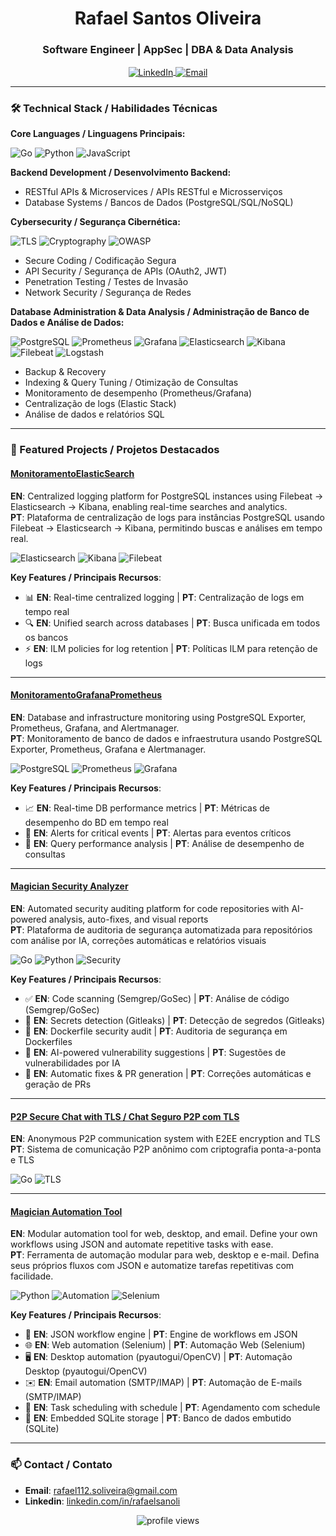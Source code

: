 <h1 align="center">Rafael Santos Oliveira</h1>
<h3 align="center">Software Engineer | AppSec | DBA & Data Analysis</h3>

<p align="center">
  <a href="https://www.linkedin.com/in/rafaelsanoli" target="blank">
    <img align="center" src="https://img.shields.io/badge/LinkedIn-0077B5?style=for-the-badge&logo=linkedin&logoColor=white" alt="LinkedIn"/>
  </a>
  <a href="mailto:rafael112.soliveira@gmail.com">
    <img align="center" src="https://img.shields.io/badge/Gmail-D14836?style=for-the-badge&logo=gmail&logoColor=white" alt="Email"/>
  </a>
</p>

---

### 🛠️ Technical Stack / Habilidades Técnicas

**Core Languages / Linguagens Principais:**
<p>
  <img src="https://img.shields.io/badge/Go-00ADD8?style=for-the-badge&logo=go&logoColor=white" alt="Go"/>
  <img src="https://img.shields.io/badge/Python-3776AB?style=for-the-badge&logo=python&logoColor=white" alt="Python"/>
  <img src="https://img.shields.io/badge/JavaScript-F7DF1E?style=for-the-badge&logo=javascript&logoColor=black" alt="JavaScript"/>
</p>

**Backend Development / Desenvolvimento Backend:**
- RESTful APIs & Microservices / APIs RESTful e Microsserviços
- Database Systems / Bancos de Dados (PostgreSQL/SQL/NoSQL)

**Cybersecurity / Segurança Cibernética:**
<p>
  <img src="https://img.shields.io/badge/TLS-3DDC84?style=for-the-badge&logo=letsencrypt&logoColor=white" alt="TLS"/>
  <img src="https://img.shields.io/badge/Cryptography-000000?style=for-the-badge&logo=keybase&logoColor=white" alt="Cryptography"/>
  <img src="https://img.shields.io/badge/OWASP-000000?style=for-the-badge&logo=owasp&logoColor=white" alt="OWASP"/>
</p>

- Secure Coding / Codificação Segura  
- API Security / Segurança de APIs (OAuth2, JWT)  
- Penetration Testing / Testes de Invasão  
- Network Security / Segurança de Redes  

**Database Administration & Data Analysis / Administração de Banco de Dados e Análise de Dados:**
<p>
  <img src="https://img.shields.io/badge/PostgreSQL-336791?style=for-the-badge&logo=postgresql&logoColor=white" alt="PostgreSQL"/>
  <img src="https://img.shields.io/badge/Prometheus-E6522C?style=for-the-badge&logo=prometheus&logoColor=white" alt="Prometheus"/>
  <img src="https://img.shields.io/badge/Grafana-F46800?style=for-the-badge&logo=grafana&logoColor=white" alt="Grafana"/>
  <img src="https://img.shields.io/badge/ElasticSearch-005571?style=for-the-badge&logo=elasticsearch&logoColor=white" alt="Elasticsearch"/>
  <img src="https://img.shields.io/badge/Kibana-005571?style=for-the-badge&logo=kibana&logoColor=white" alt="Kibana"/>
  <img src="https://img.shields.io/badge/Filebeat-005571?style=for-the-badge&logo=elastic&logoColor=white" alt="Filebeat"/>
  <img src="https://img.shields.io/badge/Logstash-005571?style=for-the-badge&logo=elastic&logoColor=white" alt="Logstash"/>
</p>

- Backup & Recovery  
- Indexing & Query Tuning / Otimização de Consultas  
- Monitoramento de desempenho (Prometheus/Grafana)  
- Centralização de logs (Elastic Stack)  
- Análise de dados e relatórios SQL  

---

### 🔭 Featured Projects / Projetos Destacados

#### [MonitoramentoElasticSearch](https://github.com/rafaelsanoli/MonitoramentoElasticSearch)
**EN**: Centralized logging platform for PostgreSQL instances using Filebeat → Elasticsearch → Kibana, enabling real-time searches and analytics.  
**PT**: Plataforma de centralização de logs para instâncias PostgreSQL usando Filebeat → Elasticsearch → Kibana, permitindo buscas e análises em tempo real.  

<p>
  <img src="https://img.shields.io/badge/ElasticSearch-005571?style=flat&logo=elasticsearch" alt="Elasticsearch"/>
  <img src="https://img.shields.io/badge/Kibana-005571?style=flat&logo=kibana" alt="Kibana"/>
  <img src="https://img.shields.io/badge/Filebeat-005571?style=flat&logo=elastic" alt="Filebeat"/>
</p>

**Key Features / Principais Recursos**:
- 📊 **EN**: Real-time centralized logging | **PT**: Centralização de logs em tempo real  
- 🔍 **EN**: Unified search across databases | **PT**: Busca unificada em todos os bancos  
- ⚡ **EN**: ILM policies for log retention | **PT**: Políticas ILM para retenção de logs  

---

#### [MonitoramentoGrafanaPrometheus](https://github.com/rafaelsanoli/MonitoramentoGrafanaPrometheus)
**EN**: Database and infrastructure monitoring using PostgreSQL Exporter, Prometheus, Grafana, and Alertmanager.  
**PT**: Monitoramento de banco de dados e infraestrutura usando PostgreSQL Exporter, Prometheus, Grafana e Alertmanager.  

<p>
  <img src="https://img.shields.io/badge/PostgreSQL-336791?style=flat&logo=postgresql" alt="PostgreSQL"/>
  <img src="https://img.shields.io/badge/Prometheus-E6522C?style=flat&logo=prometheus" alt="Prometheus"/>
  <img src="https://img.shields.io/badge/Grafana-F46800?style=flat&logo=grafana" alt="Grafana"/>
</p>

**Key Features / Principais Recursos**:
- 📈 **EN**: Real-time DB performance metrics | **PT**: Métricas de desempenho do BD em tempo real  
- 📢 **EN**: Alerts for critical events | **PT**: Alertas para eventos críticos  
- 🔎 **EN**: Query performance analysis | **PT**: Análise de desempenho de consultas  

---

#### [Magician Security Analyzer](https://github.com/rafaelsanoli/magician-security-analyzer)
**EN**: Automated security auditing platform for code repositories with AI-powered analysis, auto-fixes, and visual reports  
**PT**: Plataforma de auditoria de segurança automatizada para repositórios com análise por IA, correções automáticas e relatórios visuais  

<p>
  <img src="https://img.shields.io/badge/Go-00ADD8?style=flat&logo=go" alt="Go"/>
  <img src="https://img.shields.io/badge/Python-3776AB?style=flat&logo=python" alt="Python"/>
  <img src="https://img.shields.io/badge/Security-3DDC84?style=flat&logo=owasp" alt="Security"/>
</p>

**Key Features / Principais Recursos**:
- ✅ **EN**: Code scanning (Semgrep/GoSec) | **PT**: Análise de código (Semgrep/GoSec)  
- 🔐 **EN**: Secrets detection (Gitleaks) | **PT**: Detecção de segredos (Gitleaks)  
- 🐳 **EN**: Dockerfile security audit | **PT**: Auditoria de segurança em Dockerfiles  
- 🤖 **EN**: AI-powered vulnerability suggestions | **PT**: Sugestões de vulnerabilidades por IA  
- 🔧 **EN**: Automatic fixes & PR generation | **PT**: Correções automáticas e geração de PRs  

---

#### [P2P Secure Chat with TLS / Chat Seguro P2P com TLS](https://github.com/rafaelsanoli/magician)
**EN**: Anonymous P2P communication system with E2EE encryption and TLS  
**PT**: Sistema de comunicação P2P anônimo com criptografia ponta-a-ponta e TLS  

<p>
  <img src="https://img.shields.io/badge/Go-00ADD8?style=flat&logo=go" alt="Go"/>
  <img src="https://img.shields.io/badge/TLS-3DDC84?style=flat&logo=letsencrypt" alt="TLS"/>
</p>

---

#### [Magician Automation Tool](https://github.com/rafaelsanoli/magician-automation-tool)
**EN**: Modular automation tool for web, desktop, and email. Define your own workflows using JSON and automate repetitive tasks with ease.  
**PT**: Ferramenta de automação modular para web, desktop e e-mail. Defina seus próprios fluxos com JSON e automatize tarefas repetitivas com facilidade.

<p>
  <img src="https://img.shields.io/badge/Python-3776AB?style=flat&logo=python" alt="Python"/>
  <img src="https://img.shields.io/badge/Automation-00BFFF?style=flat" alt="Automation"/>
  <img src="https://img.shields.io/badge/Selenium-43B02A?style=flat&logo=selenium&logoColor=white" alt="Selenium"/>
</p>

**Key Features / Principais Recursos**:
- 🧠 **EN**: JSON workflow engine | **PT**: Engine de workflows em JSON  
- 🌐 **EN**: Web automation (Selenium) | **PT**: Automação Web (Selenium)  
- 🖥️ **EN**: Desktop automation (pyautogui/OpenCV) | **PT**: Automação Desktop (pyautogui/OpenCV)  
- ✉️ **EN**: Email automation (SMTP/IMAP) | **PT**: Automação de E-mails (SMTP/IMAP)  
- 📆 **EN**: Task scheduling with schedule | **PT**: Agendamento com schedule  
- 💾 **EN**: Embedded SQLite storage | **PT**: Banco de dados embutido (SQLite)  

---

### 📫 Contact / Contato

- **Email**: [rafael112.soliveira@gmail.com](mailto:rafael112.soliveira@gmail.com)  
- **Linkedin**: [linkedin.com/in/rafaelsanoli](https://linkedin.com/in/rafaelsanoli)

<p align="center">
  <img src="https://komarev.com/ghpvc/?username=rafaelsanoli&label=Profile%20views&color=0e75b6&style=flat" alt="profile views"/>
</p>
